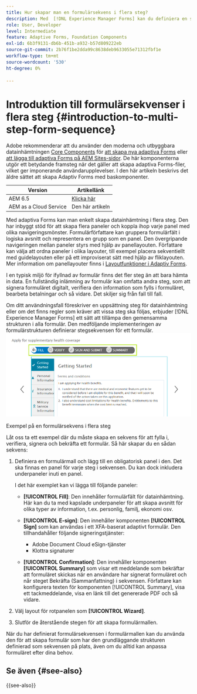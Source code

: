 ```yaml
---
title: Hur skapar man en formulärsekvens i flera steg?
description: Med  [!DNL Experience Manager Forms] kan du definiera en sekvens med formulärpaneler så att användarna kan navigera och fylla i ett anpassat formulär.
role: User, Developer
level: Intermediate
feature: Adaptive Forms, Foundation Components
exl-id: 6b3f9131-db6b-451b-a932-b57d809222eb
source-git-commit: 2b76f1be2dda99c8638deb9633055e71312fbf1e
workflow-type: tm+mt
source-wordcount: '530'
ht-degree: 0%

---
```


# Introduktion till formulärsekvenser i flera steg {#introduction-to-multi-step-form-sequence}

<span class="preview"> Adobe rekommenderar att du använder den moderna och utbyggbara datainhämtningen [Core Components](https://experienceleague.adobe.com/docs/experience-manager-core-components/using/adaptive-forms/introduction.html) för [att skapa nya adaptiva Forms](/help/forms/creating-adaptive-form-core-components.md) eller [att lägga till adaptiva Forms på AEM Sites-sidor](/help/forms/create-or-add-an-adaptive-form-to-aem-sites-page.md). De här komponenterna utgör ett betydande framsteg när det gäller att skapa adaptiva Forms-filer, vilket ger imponerande användarupplevelser. I den här artikeln beskrivs det äldre sättet att skapa Adaptiv Forms med baskomponenter. </span>

| Version | Artikellänk |
| -------- | ---------------------------- |
| AEM 6.5 | [Klicka här](https://experienceleague.adobe.com/docs/experience-manager-65/forms/adaptive-forms-basic-authoring/introduction-form-sequence.html) |
| AEM as a Cloud Service | Den här artikeln |

Med adaptiva Forms kan man enkelt skapa datainhämtning i flera steg. Den har inbyggt stöd för att skapa flera paneler och koppla ihop varje panel med olika navigeringsmönster. Formulärförfattare kan gruppera formulärfält i logiska avsnitt och representera en grupp som en panel. Den övergripande navigeringen mellan paneler styrs med hjälp av panellayouten. Författare kan välja att ordna paneler i olika layouter, till exempel placera sekventiellt med guidelayouten eller på ett improviserat sätt med hjälp av fliklayouten. Mer information om panellayouter finns i [Layoutfunktioner i Adaptiv Forms](layout-capabilities-adaptive-forms.md).

I en typisk miljö för ifyllnad av formulär finns det fler steg än att bara hämta in data. En fullständig inlämning av formulär kan omfatta andra steg, som att signera formuläret digitalt, verifiera den information som fylls i formuläret, bearbeta betalningar och så vidare. Det skiljer sig från fall till fall.

Om ditt användningsfall föreskriver en uppsättning steg för datainhämtning eller om det finns regler som kräver att vissa steg ska följas, erbjuder [!DNL Experience Manager Forms] ett sätt att tillämpa den gemensamma strukturen i alla formulär. Den medföljande implementeringen av formulärstrukturen definierar stegsekvensen för ett formulär. ![Exempel på en formulärsekvens i flera steg](assets/formpipeline.png)

Exempel på en formulärsekvens i flera steg

Låt oss ta ett exempel där du måste skapa en sekvens för att fylla i, verifiera, signera och bekräfta ett formulär. Så här skapar du en sådan sekvens:

1. Definiera en formulärmall och lägg till en obligatorisk panel i den. Det ska finnas en panel för varje steg i sekvensen. Du kan dock inkludera underpaneler inuti en panel.

   I det här exemplet kan vi lägga till följande paneler:

   * **[!UICONTROL Fill]**: Den innehåller formulärfält för datainhämtning. Här kan du ta med kapslade underpaneler för att skapa avsnitt för olika typer av information, t.ex. personlig, familj, ekonomi osv.

   <!--* **[!UICONTROL Verify]**: It contains the **[!UICONTROL Verify]** component that can be used in an XFA-based Adaptive Form. It displays the information captured in the Fill panel in read-only mode for verification.-->


   * **[!UICONTROL E-sign]**: Den innehåller komponenten **[!UICONTROL Sign]** som kan användas i ett XFA-baserat adaptivt formulär. Den tillhandahåller följande signeringstjänster:

      * Adobe Document Cloud eSign-tjänster
      * Klottra signaturer

   * **[!UICONTROL Confirmation]**: Den innehåller komponenten **[!UICONTROL Summary]** som visar ett meddelande som bekräftar att formuläret skickas när en användare har signerat formuläret och når steget Bekräfta (Sammanfattning) i sekvensen. Författare kan konfigurera texten för komponenten [!UICONTROL Summary], visa ett tackmeddelande, visa en länk till det genererade PDF och så vidare.

1. Välj layout för rotpanelen som **[!UICONTROL Wizard]**.
1. Slutför de återstående stegen för att skapa formulärmallen. <!-- For more information, see [Creating a custom Adaptive Form template](custom-adaptive-forms-templates.md). -->

När du har definierat formulärsekvensen i formulärmallen kan du använda den för att skapa formulär som har den grundläggande strukturen definierad som sekvensen på plats, även om du alltid kan anpassa formuläret efter dina behov.


## Se även {#see-also}

{{see-also}}